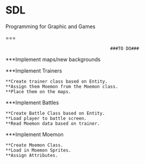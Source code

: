 SDL
===

Programming for Graphic and Games

===

											###TO DO###
											
***Implement maps/new backgrounds

***Implement Trainers

	**Create trainer class based on Entity.
	**Assign them Moemon from the Moemon class.
	**Place them on the maps.
	
***Implement Battles

	**Create Battle Class based on Entity.
	**Load player to battle screen.
	**Read Moemon data based on trainer.
	
***Implement Moemon

	**Create Moemon Class.
	**Load in Moemon Sprites.
	**Assign Attributes.
	

